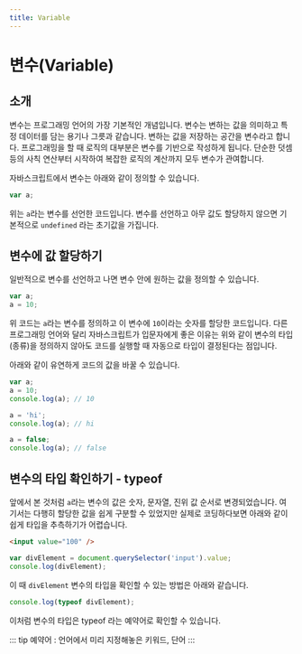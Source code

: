 ```yaml
---
title: Variable
---
```


# 변수(Variable)

## 소개

변수는 프로그래밍 언어의 가장 기본적인 개념입니다. 변수는 변하는 값을 의미하고 특정 데이터를 담는 용기나 그릇과 같습니다. 변하는 값을 저장하는 공간을 변수라고 합니다. 프로그래밍을 할 때 로직의 대부분은 변수를 기반으로 작성하게 됩니다. 단순한 덧셈 등의 사칙 연산부터 시작하여 복잡한 로직의 계산까지 모두 변수가 관여합니다.

자바스크립트에서 변수는 아래와 같이 정의할 수 있습니다.

```js
var a;
```

위는 `a`라는 변수를 선언한 코드입니다. 변수를 선언하고 아무 값도 할당하지 않으면 기본적으로 `undefined` 라는 초기값을 가집니다.

## 변수에 값 할당하기

일반적으로 변수를 선언하고 나면 변수 안에 원하는 값을 정의할 수 있습니다.

```js
var a;
a = 10;
```

위 코드는 `a`라는 변수를 정의하고 이 변수에 `10`이라는 숫자를 할당한 코드입니다. 다른 프로그래밍 언어와 달리 자바스크립트가 입문자에게 좋은 이유는 위와 같이 변수의 타입(종류)을 정의하지 않아도 코드를 실행할 때 자동으로 타입이 결정된다는 점입니다.

아래와 같이 유연하게 코드의 값을 바꿀 수 있습니다.

```js
var a;
a = 10;
console.log(a); // 10

a = 'hi';
console.log(a); // hi

a = false;
console.log(a); // false
```

## 변수의 타입 확인하기 - typeof

앞에서 본 것처럼 `a`라는 변수의 값은 숫자, 문자열, 진위 값 순서로 변경되었습니다. 여기서는 다행히 할당한 값을 쉽게 구분할 수 있었지만 실제로 코딩하다보면 아래와 같이 쉽게 타입을 추측하기가 어렵습니다.

```html
<input value="100" />
```

```js
var divElement = document.querySelector('input').value;
console.log(divElement);
```

이 때 `divElement` 변수의 타입을 확인할 수 있는 방법은 아래와 같습니다.

```js
console.log(typeof divElement);
```

이처럼 변수의 타입은 typeof 라는 예약어로 확인할 수 있습니다.

::: tip
예약어 : 언어에서 미리 지정해놓은 키워드, 단어
:::
